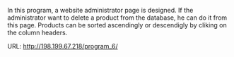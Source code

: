 In this program, a website administrator page is designed. If the administrator want to delete a product from the database, he can do it from this page. Products can be sorted ascendingly or descendigly by cliking on the column headers.

URL: http://198.199.67.218/program_6/
